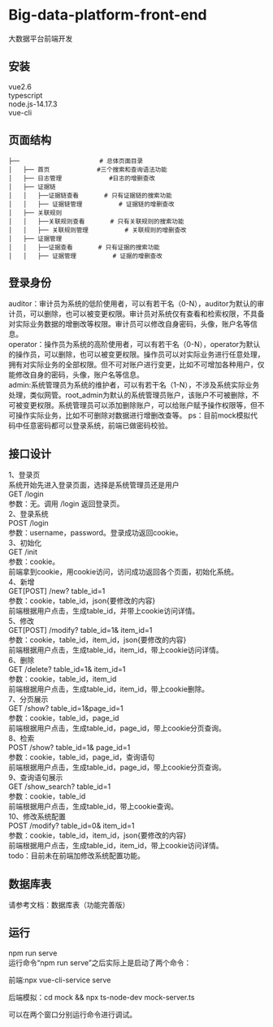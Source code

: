 # Big-data-platform-front-end
大数据平台前端开发
## 安装
vue2.6  
typescript   
node.js-14.17.3  
vue-cli
## 页面结构
```
├──                      # 总体页面目录
│   ├── 首页             #三个搜索和查询语法功能
│   ├── 日志管理             #日志的增删查改
│   ├── 证据链             
│   │   ├──证据链查看       # 只有证据链的搜索功能
│   │   ├── 证据链管理          # 证据链的增删查改
│   ├── 关联规则             
│   │   ├──关联规则查看       # 只有关联规则的搜索功能
│   │   ├── 关联规则管理          # 关联规则的增删查改
│   ├── 证据管理             
│   │   ├──证据查看       # 只有证据的搜索功能
│   │   ├── 证据管理          # 证据的增删查改         
```
## 登录身份
auditor：审计员为系统的低阶使用者，可以有若干名（0-N），auditor为默认的审计员，可以删除，也可以被变更权限。审计员对系统仅有查看和检索权限，不具备对实际业务数据的增删改等权限。审计员可以修改自身密码，头像，账户名等信息。  
operator：操作员为系统的高阶使用者，可以有若干名（0-N），operator为默认的操作员，可以删除，也可以被变更权限。操作员可以对实际业务进行任意处理，拥有对实际业务的全部权限。但不可对账户进行变更，比如不可增加各种用户，仅能修改自身的密码，头像，账户名等信息。  
admin:系统管理员为系统的维护者，可以有若干名（1-N），不涉及系统实际业务处理，类似网管。root_admin为默认的系统管理员账户，该账户不可被删除，不可被变更权限。系统管理员可以添加删除账户，可以给账户赋予操作权限等，但不可操作实际业务，比如不可删除对数据进行增删改查等。 
ps：目前mock模拟代码中任意密码都可以登录系统，前端已做密码校验。
## 接口设计
1、登录页  
系统开始先进入登录页面，选择是系统管理员还是用户  
GET /login  
参数：无。调用 /login 返回登录页。  
2、登录系统  
POST /login  
参数：username，password。登录成功返回cookie。  
3、初始化  
GET /init  
参数：cookie。  
前端拿到cookie，用cookie访问，访问成功返回各个页面，初始化系统。  
4、新增  
GET[POST] /new? table_id=1  
参数：cookie，table_id，json{要修改的内容}  
前端根据用户点击，生成table_id，并带上cookie访问详情。  
5、修改  
GET[POST] /modify? table_id=1& item_id=1  
参数：cookie，table_id，item_id，json{要修改的内容}  
前端根据用户点击，生成table_id，item_id，带上cookie访问详情。  
6、删除  
GET /delete? table_id=1& item_id=1  
参数：cookie，table_id，item_id  
前端根据用户点击，生成table_id，item_id，带上cookie删除。  
7、分页展示  
GET /show? table_id=1&page_id=1  
参数：cookie，table_id，page_id  
前端根据用户点击，生成table_id，page_id，带上cookie分页查询。  
8、检索  
POST /show? table_id=1& page_id=1  
参数：cookie，table_id，page_id，查询语句  
前端根据用户点击，生成table_id，page_id，带上cookie分页查询。  
9、查询语句展示  
GET /show_search? table_id=1  
参数：cookie，table_id  
前端根据用户点击，生成table_id，带上cookie查询。  
10、修改系统配置  
POST /modify? table_id=0& item_id=1  
参数：cookie，table_id，item_id，json{要修改的内容}  
前端根据用户点击，生成table_id，item_id，带上cookie访问详情。  
todo：目前未在前端加修改系统配置功能。  
## 数据库表
请参考文档：数据库表（功能完善版）  
## 运行
npm run serve  
运行命令“npm run serve”之后实际上是启动了两个命令：  

前端:npx vue-cli-service serve   

后端模拟：cd mock && npx ts-node-dev mock-server.ts  

可以在两个窗口分别运行命令进行调试。  



